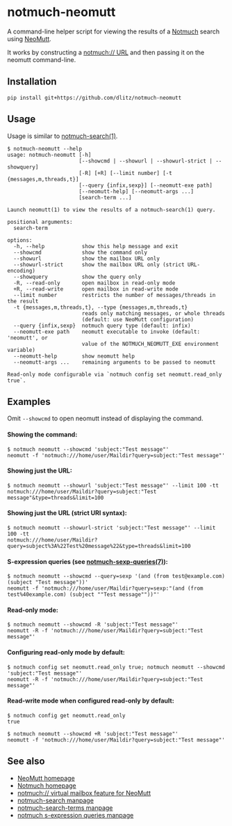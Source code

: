 notmuch-neomutt
===============

A command-line helper script for viewing the results of a [Notmuch][] search
using [NeoMutt][].

It works by constructing a [notmuch:// URL][] and then passing it on the
neomutt command-line.

## Installation

    pip install git+https://github.com/dlitz/notmuch-neomutt

## Usage

Usage is similar to [notmuch-search(1)][].

```console
$ notmuch-neomutt --help
usage: notmuch-neomutt [-h]
                       [--showcmd | --showurl | --showurl-strict | --showquery]
                       [-R] [+R] [--limit number] [-t {messages,m,threads,t}]
                       [--query {infix,sexp}] [--neomutt-exe path]
                       [--neomutt-help] [--neomutt-args ...]
                       [search-term ...]

Launch neomutt(1) to view the results of a notmuch-search(1) query.

positional arguments:
  search-term

options:
  -h, --help            show this help message and exit
  --showcmd             show the command only
  --showurl             show the mailbox URL only
  --showurl-strict      show the mailbox URL only (strict URL-encoding)
  --showquery           show the query only
  -R, --read-only       open mailbox in read-only mode
  +R, --read-write      open mailbox in read-write mode
  --limit number        restricts the number of messages/threads in the result
  -t {messages,m,threads,t}, --type {messages,m,threads,t}
                        reads only matching messages, or whole threads
                        (default: use NeoMutt configuration)
  --query {infix,sexp}  notmuch query type (default: infix)
  --neomutt-exe path    neomutt executable to invoke (default: 'neomutt', or
                        value of the NOTMUCH_NEOMUTT_EXE environment variable)
  --neomutt-help        show neomutt help
  --neomutt-args ...    remaining arguments to be passed to neomutt

Read-only mode configurable via `notmuch config set neomutt.read_only true`.
```

## Examples

Omit `--showcmd` to open neomutt instead of displaying the command.

#### Showing the command:

```console
$ notmuch neomutt --showcmd 'subject:"Test message"'
neomutt -f 'notmuch:///home/user/Maildir?query=subject:"Test message"'
```

#### Showing just the URL:

```console
$ notmuch neomutt --showurl 'subject:"Test message"' --limit 100 -tt
notmuch:///home/user/Maildir?query=subject:"Test message"&type=threads&limit=100
```

#### Showing just the URL (strict URI syntax):

```console
$ notmuch neomutt --showurl-strict 'subject:"Test message"' --limit 100 -tt
notmuch:///home/user/Maildir?query=subject%3A%22Test%20message%22&type=threads&limit=100
```

#### S-expression queries (see [notmuch-sexp-queries(7)][]):

```
$ notmuch neomutt --showcmd --query=sexp '(and (from test@example.com) (subject "Test message"))'
neomutt -f 'notmuch:///home/user/Maildir?query=sexp:"(and (from test%40example.com) (subject ""Test message""))"'
```

#### Read-only mode:

```console
$ notmuch neomutt --showcmd -R 'subject:"Test message"'
neomutt -R -f 'notmuch:///home/user/Maildir?query=subject:"Test message"'
```

#### Configuring read-only mode by default:

```
$ notmuch config set neomutt.read_only true; notmuch neomutt --showcmd 'subject:"Test message"'
neomutt -R -f 'notmuch:///home/user/Maildir?query=subject:"Test message"'
```

#### Read-write mode when configured read-only by default:

```
$ notmuch config get neomutt.read_only
true

$ notmuch neomutt --showcmd +R 'subject:"Test message"'
neomutt -f 'notmuch:///home/user/Maildir?query=subject:"Test message"'
```

## See also

* [NeoMutt homepage][NeoMutt]
* [Notmuch homepage][Notmuch]
* [notmuch:// virtual mailbox feature for NeoMutt][notmuch:// URL]
* [notmuch-search manpage][notmuch-search(1)]
* [notmuch-search-terms manpage][notmuch-search-terms(7)]
* [notmuch s-expression queries manpage][notmuch-sexp-queries(7)]

<!-- References -->

[NeoMutt]: <https://neomutt.org/> "The NeoMutt Project"

[Notmuch]: <https://notmuchmail.org/> "Notmuch -- Just an email system"

[notmuch:// URL]: <https://neomutt.org/feature/notmuch> "Notmuch Feature - NeoMutt"

[notmuch-search(1)]: <https://notmuchmail.org/manpages/notmuch-search-1/> "notmuch-search - search for messages matching the given search terms"

[notmuch-search-terms(7)]: <https://notmuchmail.org/manpages/notmuch-search-terms-7/> "notmuch-search-terms - syntax for notmuch queries"

[notmuch-sexp-queries(7)]: <https://notmuchmail.org/manpages/notmuch-sexp-queries-7/> "notmuch-sexp-queries - s-expression syntax for notmuch queries"
